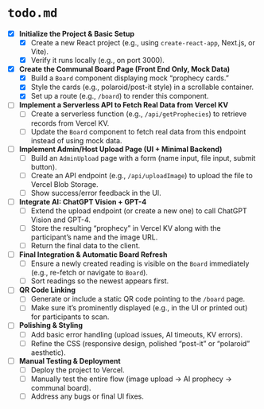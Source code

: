 # `todo.md`

- [x] **Initialize the Project & Basic Setup**
  - [x] Create a new React project (e.g., using `create-react-app`, Next.js, or Vite).
  - [x] Verify it runs locally (e.g., on port 3000).

- [x] **Create the Communal Board Page (Front End Only, Mock Data)**
  - [x] Build a `Board` component displaying mock “prophecy cards.”
  - [x] Style the cards (e.g., polaroid/post-it style) in a scrollable container.
  - [x] Set up a route (e.g., `/board`) to render this component.

- [ ] **Implement a Serverless API to Fetch Real Data from Vercel KV**
  - [ ] Create a serverless function (e.g., `/api/getProphecies`) to retrieve records from Vercel KV.
  - [ ] Update the `Board` component to fetch real data from this endpoint instead of using mock data.

- [ ] **Implement Admin/Host Upload Page (UI + Minimal Backend)**
  - [ ] Build an `AdminUpload` page with a form (name input, file input, submit button).
  - [ ] Create an API endpoint (e.g., `/api/uploadImage`) to upload the file to Vercel Blob Storage.
  - [ ] Show success/error feedback in the UI.

- [ ] **Integrate AI: ChatGPT Vision + GPT-4**
  - [ ] Extend the upload endpoint (or create a new one) to call ChatGPT Vision and GPT-4.
  - [ ] Store the resulting “prophecy” in Vercel KV along with the participant’s name and the image URL.
  - [ ] Return the final data to the client.

- [ ] **Final Integration & Automatic Board Refresh**
  - [ ] Ensure a newly created reading is visible on the `Board` immediately (e.g., re-fetch or navigate to `Board`).
  - [ ] Sort readings so the newest appears first.

- [ ] **QR Code Linking**
  - [ ] Generate or include a static QR code pointing to the `/board` page.
  - [ ] Make sure it’s prominently displayed (e.g., in the UI or printed out) for participants to scan.

- [ ] **Polishing & Styling**
  - [ ] Add basic error handling (upload issues, AI timeouts, KV errors).
  - [ ] Refine the CSS (responsive design, polished “post-it” or “polaroid” aesthetic).

- [ ] **Manual Testing & Deployment**
  - [ ] Deploy the project to Vercel.
  - [ ] Manually test the entire flow (image upload → AI prophecy → communal board).
  - [ ] Address any bugs or final UI fixes.